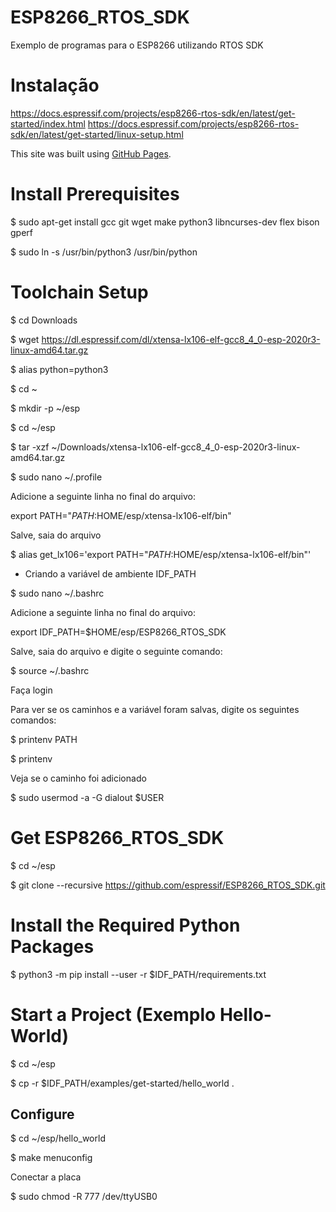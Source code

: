 # ESP8266_RTOS_SDK
Exemplo de programas para o ESP8266 utilizando RTOS SDK

# Instalação
https://docs.espressif.com/projects/esp8266-rtos-sdk/en/latest/get-started/index.html
https://docs.espressif.com/projects/esp8266-rtos-sdk/en/latest/get-started/linux-setup.html

This site was built using [GitHub Pages](https://pages.github.com/).

# Install Prerequisites

$ sudo apt-get install gcc git wget make python3 libncurses-dev flex bison gperf

$ sudo ln -s /usr/bin/python3 /usr/bin/python

# Toolchain Setup

$ cd Downloads

$ wget https://dl.espressif.com/dl/xtensa-lx106-elf-gcc8_4_0-esp-2020r3-linux-amd64.tar.gz

$ alias python=python3

$ cd ~

$ mkdir -p ~/esp

$ cd ~/esp

$ tar -xzf ~/Downloads/xtensa-lx106-elf-gcc8_4_0-esp-2020r3-linux-amd64.tar.gz

$ sudo nano ~/.profile

Adicione a seguinte linha no final do arquivo:

export PATH="$PATH:$HOME/esp/xtensa-lx106-elf/bin"

Salve, saia do arquivo

$ alias get_lx106='export PATH="$PATH:$HOME/esp/xtensa-lx106-elf/bin"'

- Criando a variável de ambiente IDF_PATH

$ sudo nano ~/.bashrc

Adicione a seguinte linha no final do arquivo:

export IDF_PATH=$HOME/esp/ESP8266_RTOS_SDK

Salve, saia do arquivo e digite o seguinte comando:

$ source ~/.bashrc

Faça login

Para ver se os caminhos e a variável foram salvas, digite os seguintes comandos:

$ printenv PATH

$ printenv

Veja se o caminho foi adicionado

$ sudo usermod -a -G dialout $USER


# Get ESP8266_RTOS_SDK

$ cd ~/esp

$ git clone --recursive https://github.com/espressif/ESP8266_RTOS_SDK.git


# Install the Required Python Packages

$ python3 -m pip install --user -r $IDF_PATH/requirements.txt


# Start a Project (Exemplo Hello-World)

$ cd ~/esp

$ cp -r $IDF_PATH/examples/get-started/hello_world .

## Configure

$ cd ~/esp/hello_world

$ make menuconfig

Conectar a placa

$ sudo chmod -R 777 /dev/ttyUSB0
